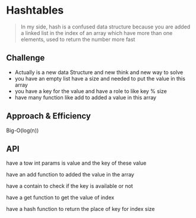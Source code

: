 # Hashtables

>In my side, hash is a confused data structure because you are added a linked list in the index of an array which have more than one elements, used to return the number more fast

## Challenge
<!-- Description of the challenge -->

* Actually is a new data Structure and new think and new way to solve
* you have an empty list have a size and needed to put the value in this array
* you have a key for the value and have a role to like key % size
* have many function like add to added a value in this array


## Approach & Efficiency
<!-- What approach did you take? Why? What is the Big O space/time for this approach? -->

Big-O(log(n))

## API
<!-- Description of each method publicly available in each of your hashtable -->

have a tow int params is value and the key of these value

have an add function to added the value in the array

have a contain to check if the key is available or not

have a get function to get the value of index

have a hash function to return the place of key for index size